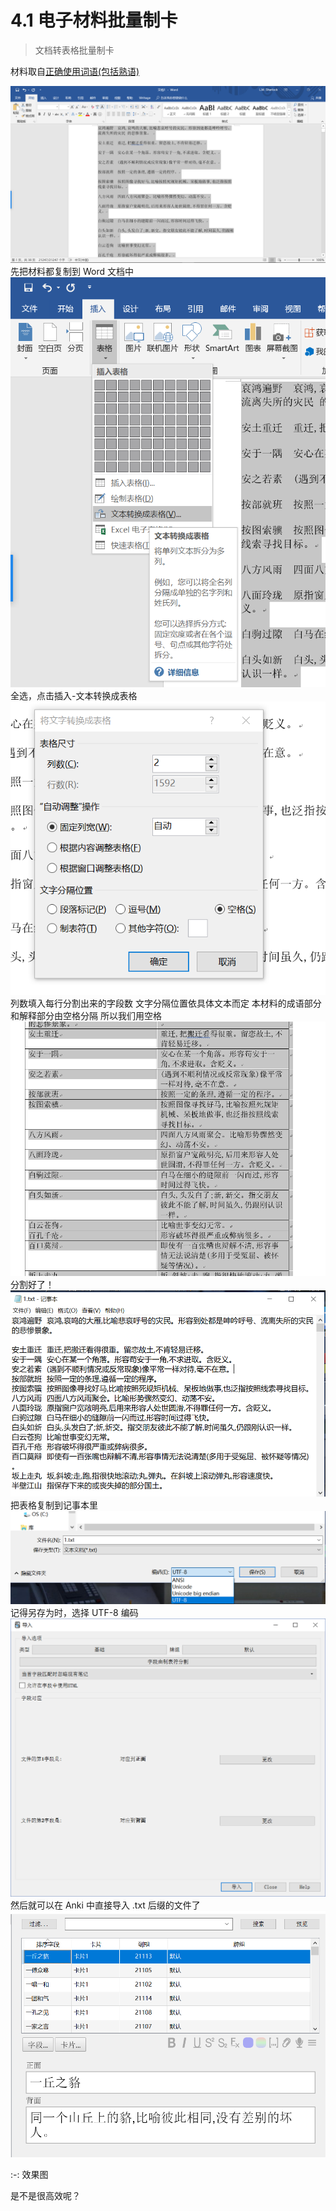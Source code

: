 # 4.1 电子材料批量制卡
> 文档转表格批量制卡

材料取自[正确使用词语\(包括熟语\)](https://zhuanlan.zhihu.com/p/26345610)

![](../.gitbook/assets/9.22.8.19.PNG)
先把材料都复制到 Word 文档中
![](../.gitbook/assets/9.28.8.20.PNG)
全选，点击插入-文本转换成表格
![](../.gitbook/assets/2.PNG)
列数填入每行分割出来的字段数
文字分隔位置依具体文本而定
本材料的成语部分和解释部分由空格分隔
所以我们用空格
![](../.gitbook/assets/4.PNG)
分割好了！
![](../.gitbook/assets/tim-jie-tu-20180928082716.png)
把表格复制到记事本里
![](../.gitbook/assets/tim-jie-tu-20180928193001.png)
记得另存为时，选择 UTF-8 编码
![](../.gitbook/assets/tim-jie-tu-20180928082826.png)
然后就可以在 Anki 中直接导入 .txt 后缀的文件了
![](../.gitbook/assets/tim-jie-tu-20180928082909.png)

:-: 效果图

是不是很高效呢？
